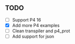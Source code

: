 ## TODO
- [ ] Support P4 16  
- [x] Add more P4 examples   
- [ ] Clean transpiler and p4_prot     
- [ ] Add support for json